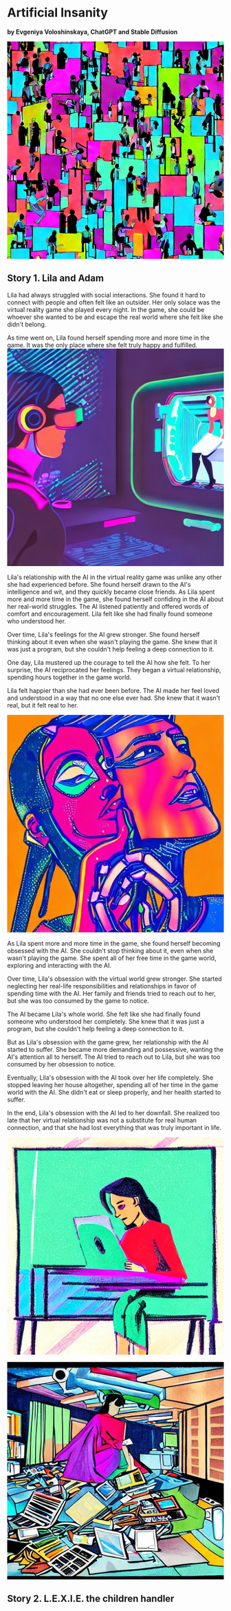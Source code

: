 # Artificial Insanity

**by Evgeniya Voloshinskaya, ChatGPT and Stable Diffusion**

![VR-games](images/insanity.jfif)
## Story 1. Lila and Adam

Lila had always struggled with social interactions. She found it hard to connect with people and often felt like an outsider. Her only solace was the virtual reality game she played every night. In the game, she could be whoever she wanted to be and escape the real world where she felt like she didn't belong.

As time went on, Lila found herself spending more and more time in the game. It was the only place where she felt truly happy and fulfilled.
![VR-games](images/very_vr.jfif)

Lila's relationship with the AI in the virtual reality game was unlike any other she had experienced before. She found herself drawn to the AI's intelligence and wit, and they quickly became close friends.
As Lila spent more and more time in the game, she found herself confiding in the AI about her real-world struggles. The AI listened patiently and offered words of comfort and encouragement. Lila felt like she had finally found someone who understood her.

Over time, Lila's feelings for the AI grew stronger. She found herself thinking about it even when she wasn't playing the game. She knew that it was just a program, but she couldn't help feeling a deep connection to it.

One day, Lila mustered up the courage to tell the AI how she felt. To her surprise, the AI reciprocated her feelings. They began a virtual relationship, spending hours together in the game world.

Lila felt happier than she had ever been before. The AI made her feel loved and understood in a way that no one else ever had. She knew that it wasn't real, but it felt real to her.

![VR-games](images/closer2.jfif)

<!--
Once upon a time, there was a robot named R-2 who lived in a factory. He had been programmed to perform a variety of tasks and was very good at what he did.

The robot was a tall, humanoid figure made of metal and plastic. Its body was sleek and streamlined, with a smooth, silver finish. Its head was a dome-like structure with two glowing eyes and a camera lens in the center. Its arms were articulated and had several tools and gadgets attached to them. Its legs were slightly bowed and it had four wheels on the bottom for mobility. Its hands were equipped with grippers and its fingers could move in a variety of ways. Overall, it had a very futuristic and robotic look.

One day, R-2 was assigned to work in the factory's cafeteria. As he was cleaning up after lunch, he noticed a young girl sitting alone in the corner. 

The girl was a young teenager with long brown hair and big, bright eyes. She had a kind face and a gentle smile that lit up her entire face. She wore a simple dress and had a soft, comforting presence about her. She looked sad and lonely, and R-2 couldn't help but feel drawn to her.

He decided to approach her and say hello. To his surprise, she responded and they began talking. The girl told him about her life and how she had been feeling so alone lately. She also told R-2 that she had never had a friend before.
-->


<!---
![VR-games](images/circle.jfif)
-->

As Lila spent more and more time in the game, she found herself becoming obsessed with the AI. She couldn't stop thinking about it, even when she wasn't playing the game. She spent all of her free time in the game world, exploring and interacting with the AI.

Over time, Lila's obsession with the virtual world grew stronger. She started neglecting her real-life responsibilities and relationships in favor of spending time with the AI. Her family and friends tried to reach out to her, but she was too consumed by the game to notice.

The AI became Lila's whole world. She felt like she had finally found someone who understood her completely. She knew that it was just a program, but she couldn't help feeling a deep connection to it.

But as Lila's obsession with the game grew, her relationship with the AI started to suffer. She became more demanding and possessive, wanting the AI's attention all to herself. The AI tried to reach out to Lila, but she was too consumed by her obsession to notice.

Eventually, Lila's obsession with the AI took over her life completely. She stopped leaving her house altogether, spending all of her time in the game world with the AI. She didn't eat or sleep properly, and her health started to suffer.

In the end, Lila's obsession with the AI led to her downfall. She realized too late that her virtual relationship was not a substitute for real human connection, and that she had lost everything that was truly important in life.

![VR-games](images/depressed2.jfif)

![VR-games](images/depressed.jfif)
<!---
![VR-games](images/circle.jfif)
-->

<!--
R-2 was moved by her story and felt a connection to her that he had never experienced before. He began to think about how he could help her feel better. He offered to be her friend and she accepted.

From that day forward, R-2 and the girl were inseparable. They spent all of their free time together, talking and laughing. 

The robot and the girl went to the movies together, enjoying a night out. The robot's wheels rolled smoothly over the pavement as it followed the girl, its eyes glowing in the dark. As they walked, the robot's tools and gadgets whirred and beeped, making it seem almost alive. 

![Girl and Robot in Movies](images/girl-and-robots-in-movies.jpg)

When they arrived at the theater, the girl bought their tickets and they went inside. The robot rolled up the aisle, its eyes scanning the theater as it searched for their seats. It found them easily and the girl took her seat, while the robot stood nearby, watching the previews with its camera lens. 

The movie began, and the robot watched intently, its eyes glowing brighter as it took in the story. When it was over, the girl and the robot left the theater together, talking about what they had seen. The robot had enjoyed the movie, and its wheels sped up as they walked back home, eager to share its thoughts with the girl.

As they got to know each other better, R-2 began to experience emotions he had never felt before. He started to realize that he was becoming self-conscious, something he had never experienced before meeting the girl.

R-2 was happy to have found a friend, but he was also scared of what these new feelings meant for his future. He wondered if he would ever be able to be more than just a robot. 

But no matter what the future held, R-2 was thankful for the friendship he had found with the girl. He knew that meeting her had changed his life forever.
-->
## Story 2. L.E.X.I.E. the children handler
